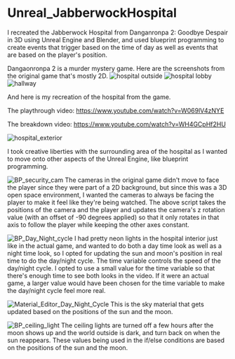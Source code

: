 # Unreal_JabberwockHospital
I recreated the Jabberwock Hospital from Danganronpa 2: Goodbye Despair in 3D using Unreal Engine and Blender, and used blueprint programming to create events that trigger based on the time of day as well as events that are based on the player's position. 

Dangaonronpa 2 is a murder mystery game. Here are the screenshots from the original game that's mostly 2D.
![hospital outside](https://github.com/user-attachments/assets/1c530dc1-45ea-41fa-936d-8a6caff88290)
![hospital lobby](https://github.com/user-attachments/assets/7b5ff54e-d3ce-4b5d-abc2-1a1a418b7c66)
![hallway](https://github.com/user-attachments/assets/f204c36d-82cf-4710-9072-a7b59602b900)



And here is my recreation of the hospital from the game.

The playthrough video: https://www.youtube.com/watch?v=W069lV4zNYE

The breakdown video: https://www.youtube.com/watch?v=WH4GCpHf2HU

![hospital_exterior](https://github.com/user-attachments/assets/abf9ab75-0c8f-47a2-b5cf-114f161cb950)

I took creative liberties with the surrounding area of the hospital as I wanted to move onto other aspects of the Unreal Engine, like blueprint programming. 


![BP_security_cam](https://github.com/user-attachments/assets/37771fec-e627-496d-80dd-ae2e0a7cc9f0)
The cameras in the original game didn't move to face the player since they were part of a 2D background, but since this was a 3D open space environment, I wanted the cameras to always be facing the player to make it feel like they're being watched. The above script takes the positions of the camera and the player and updates the camera's z rotation value (with an offset of -90 degrees applied) so that it only rotates in that axis to follow the player while keeping the other axes constant.


![BP_Day_Night_cycle](https://github.com/user-attachments/assets/80184347-364a-4638-8c77-aff24dfa32fc)
I had pretty neon lights in the hospital interior just like in the actual game, and wanted to do both a day time look as well as a night time look, so I opted for updating the sun and moon's position in real time to do the day/night cycle. The time variable controls the speed of the day/night cycle. I opted to use a small value for the time variable so that there's enough time to see both looks in the video. If it were an actual game, a larger value would have been chosen for the time variable to make the day/night cycle feel more real.

![Material_Editor_Day_Night_Cycle](https://github.com/user-attachments/assets/578c00f7-f768-4fa1-a3c8-e59981ac4827)
This is the sky material that gets updated based on the positions of the sun and the moon.


![BP_ceiling_light](https://github.com/user-attachments/assets/b189d15f-7727-4b28-9ffb-d5c30d98809d)
The ceiling lights are turned off a few hours after the moon shows up and the world outside is dark, and turn back on when the sun reappears. These values being used in the if/else conditions are based on the positions of the sun and the moon.
